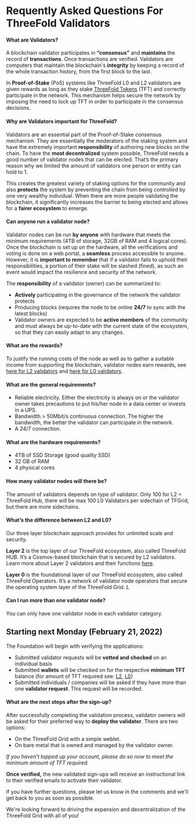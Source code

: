 
# Requently Asked Questions For ThreeFold Validators

#### What are Validators?

A blockchain validator participates in **“consensus”** and **maintains** the record of **transactions**. Once transactions are verified. Validators are computers that maintain the blockchain's **integrity** by keeping a record of the whole transaction history, from the first block to the last. 

In **Proof-of-Stake** (PoS) systems like ThreeFold L0 and L2 validators are given rewards as long as they stake [ThreeFold Tokens](https://threefold.io/tft) (TFT) and correctly participate in the network. This mechanism helps secure the network by imposing the need to lock up TFT in order to participate in the consensus decisions.

#### Why are Validators important for ThreeFold?

Validators are an essential part of the Proof-of-Stake consensus mechanism. They are essentially the moderators of the staking system and have the extremely important **responsibility** of authoring new blocks on the chain. To have the **most decentralized** system possible, ThreeFold needs a good number of validator nodes that can be elected. That’s the primary reason why we limited the amount of validators one person or entity can hold to 1.

This creates the greatest variety of staking options for the community and also **protects** the system by preventing the chain from being controlled by one very wealthy individual. When there are more people validating the blockchain, it significantly increases the barrier to being elected and allows for a **fairer ecosystem** to emerge.

#### Can anyone run a validator node?

Validator nodes can be run **by anyone** with hardware that meets the minimum requirements (4TB of  storage, 32GB of RAM and 4 logical cores). Once the blockchain is set up on the hardware, all the verifications and voting is done on a web portal, a **seamless** process accessible to anyone. However, it is **important to remember** that if a validator fails to uphold their responsibilities, a portion of their stake will be slashed (fined), as such an event would impact the resilience and security of the network. 

The **responsibility** of a validator (owner) can be summarized to:

* **Actively** participating in the governance of the network the validator protects
* Producing blocks (requires the node to be online **24/7** to sync with the latest blocks)
* Validator owners are expected to be **active members** of the community and must always be up-to-date with the current state of the ecosystem, so that they can easily adapt to any changes.

#### What are the rewards?

To justify the running costs of the node as well as to gather a suitable income from supporting the blockchain, validator nodes earn rewards, see [here for L2 validators](validator_l2_details) and [here for L0 validators](validator_l0_details).

#### What are the general requirements?

* Reliable electricity. Either the electricity is always on or the validator owner takes precautions to put his/her node in a data center or invests in a UPS.
* Bandwidth > 50Mbit/s continuous connection. The higher the bandwidth, the better the validator can participate in the network.
* A 24/7 connection.

#### What are the hardware requirements?

* 4TB of SSD Storage (good quality SSD)
* 32 GB of RAM
* 4 physical cores

#### How many validator nodes will there be?

The amount of validators depends on type of validator.
Only 100 for L2 = ThreeFold Hub, there will be max 100 L0 Validators per sidechain of TFGrid, but there are more sidechains.

#### What’s the difference between L2 and L0?

Our three layer blockchain approach provides for unlimited scale and security.

**Layer 2** is the top layer of our ThreeFold ecosystem, also called ThreeFold HUB. It’s a Cosmos-based blockchain that is secured by L2 validators. Learn more about Layer 2 validators and their functions [here]().

**Layer 0** is the foundational layer of our ThreeFold ecosystem, also called ThreeFold Operators. It’s a network of validator node operators that secure the operating system layer of the ThreeFold Grid. L

#### Can I run more than one validator node?

You can only have one validator node in each validator category. 


## Starting next Monday (February 21, 2022)

The Foundation will begin with verifying the applications:

* Submitted validator requests will be **vetted and checked** on an individual basis
* Submitted **wallets** will be checked on for the respective **minimum TFT** balance (for amount of TFT required see: [L2](https://forum.threefold.io/t/about-the-validators-signup-l2-category/1862), [L0](https://forum.threefold.io/t/about-the-validators-signup-l0-category/1863))
* Submitted individuals / companies will be asked if they have more than one **validator request**. This request will be recorded.

#### What are the next steps after the sign-up?

After successfully completing the validation process, validator owners will be asked for their preferred way to **deploy the validator**. There are two options:
  * On the ThreeFold Grid with a simple weblet.
  * On bare metal that is owned and managed by the validator owner.

*If you haven’t topped up your account, please do so now to meet the minimum amount of TFT required.*

**Once verified,** the new validated sign-ups will receive an instructional link to their verified emails to activate their validator.

If you have further questions, please let us know in the comments and we'll get back to you as soon as possible.

We're looking forward to driving the expansion and decentralization of the ThreeFold Grid with all of you!